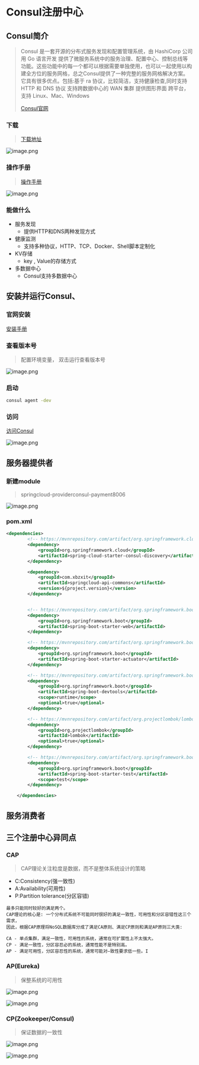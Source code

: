 # Consul注册中心

## Consul简介

> Consul 是一套开源的分布式服务发现和配置管理系统，由 HashiCorp 公司用 Go 语言开发
> 提供了微服务系统中的服务治理、配置中心、控制总线等功能。这些功能中的每一个都可以根据需要单独使用，也可以一起使用以构建全方位的服务网格，总之Consul提供了一种完整的服务网格解决方案。
> 它具有很多优点。包括:基于 ra 协议，比较简洁，支持健康检查,同时支持 HTTP 和 DNS 协议 支持跨数据中心的 WAN 集群 提供图形界面 跨平台，支持 Linux、Mac、Windows
>
> [Consul官网](https://www.consul.io/intro/index.html)

### 下载

> [下载地址](https://www.consul.io/downloads.html)

![image.png](./assets/1673315527673-image.png)

### 操作手册

> [操作手册](https://www.springcloud.cc/spring-cloud-consul.html)

![image.png](./assets/1673315697741-image.png)

### 能做什么

* 服务发现
  * 提供HTTP和DNS两种发现方式
* 健康监测
  * 支持多种协议，HTTP、TCP、Docker、Shell脚本定制化
* KV存储
  * key , Value的存储方式
* 多数据中心
  * Consul支持多数据中心

## 安装并运行Consul、

### 官网安装

[安装手册](https://learn.hashicorp.com/consul/getting-started/install.html)

### 查看版本号

> 配置环境变量， 双击运行查看版本号

![image.png](./assets/1673317385302-image.png)

### 启动

```bash
consul agent -dev
```

### 访问

[访问Consul](http://localhost:8500/)

![image.png](./assets/1673333124587-image.png)

## 服务器提供者

### 新建module

> springcloud-providerconsul-payment8006

![image.png](./assets/1673317687802-image.png)

### pom.xml

```xml
<dependencies>
        <!-- https://mvnrepository.com/artifact/org.springframework.cloud/spring-cloud-starter-consul-discovery -->
        <dependency>
            <groupId>org.springframework.cloud</groupId>
            <artifactId>spring-cloud-starter-consul-discovery</artifactId>
        </dependency>

        <dependency>
            <groupId>com.xbzxit</groupId>
            <artifactId>springcloud-api-commons</artifactId>
            <version>${project.version}</version>
        </dependency>


        <!-- https://mvnrepository.com/artifact/org.springframework.boot/spring-boot-starter-web -->
        <dependency>
            <groupId>org.springframework.boot</groupId>
            <artifactId>spring-boot-starter-web</artifactId>
        </dependency>

        <!-- https://mvnrepository.com/artifact/org.springframework.boot/spring-boot-starter-web -->
        <dependency>
            <groupId>org.springframework.boot</groupId>
            <artifactId>spring-boot-starter-actuator</artifactId>
        </dependency>

        <!-- https://mvnrepository.com/artifact/org.springframework.boot/spring-boot-devtools -->
        <dependency>
            <groupId>org.springframework.boot</groupId>
            <artifactId>spring-boot-devtools</artifactId>
            <scope>runtime</scope>
            <optional>true</optional>
        </dependency>

        <!-- https://mvnrepository.com/artifact/org.projectlombok/lombok -->
        <dependency>
            <groupId>org.projectlombok</groupId>
            <artifactId>lombok</artifactId>
            <optional>true</optional>
        </dependency>

        <!-- https://mvnrepository.com/artifact/org.springframework.boot/spring-boot-starter-test -->
        <dependency>
            <groupId>org.springframework.boot</groupId>
            <artifactId>spring-boot-starter-test</artifactId>
            <scope>test</scope>
        </dependency>

    </dependencies>
```

## 服务消费者

## 三个注册中心异同点

### CAP

> CAP理论关注粒度是数据，而不是整体系统设计的策略

* C:Consistency(强一致性)
* A:Availability(可用性)
* P:Partition tolerance(分区容错)

```
最多只能同时较好的满足两个。
CAP理论的核心是: 一个分布式系统不可能同时很好的满足一致性，可用性和分区容错性这三个需求，
因此，根据CAP原理将NoSQL数据库分成了满足CA原则、满足CР原则和满足AP原则三大类: 

CA - 单点集群，满足一致性，可用性的系统，通常在可扩展性上不太强大。
CP - 满足一致性，分区容忍必的系统，通常性能不是特别高。
AP - 满足可用性，分区容忍性的系统，通常可能对—致性要求低一些。I
```

### AP(Eureka)

> 保整系统的可用性

![image.png](./assets/1673335678128-image.png)

![image.png](./assets/1673335690436-image.png)

### CP(Zookeeper/Consul)

> 保证数据的一致性

![image.png](./assets/1673335654293-image.png)

![image.png](./assets/1673335665914-image.png)
